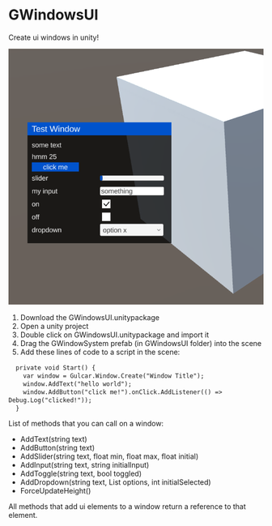 # GWindowsUI
Create ui windows in unity!

![screenshot](image.png)

1. Download the GWindowsUI.unitypackage
2. Open a unity project
3. Double click on GWindowsUI.unitypackage and import it
4. Drag the GWindowSystem prefab (in GWindowsUI folder) into the scene
5. Add these lines of code to a script in the scene:
```
  private void Start() {
    var window = Gulcar.Window.Create("Window Title");
    window.AddText("hello world");
    window.AddButton("click me!").onClick.AddListener(() => Debug.Log("clicked!"));
  }
```
List of methods that you can call on a window:
- AddText(string text)
- AddButton(string text)
- AddSlider(string text, float min, float max, float initial)
- AddInput(string text, string initialInput)
- AddToggle(string text, bool toggled)
- AddDropdown(string text, List<string> options, int initialSelected)
- ForceUpdateHeight()

All methods that add ui elements to a window return a reference to that element.
